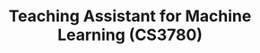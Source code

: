 ---
title: Teaching Assistant for Machine Learning (CS3780)
institute: Cornell University
institute-url: https://cis.cornell.edu/
duration: Aug 2025 - Present
excerpt: |
    Prof. John Thickstun
    
    Fall '25
order: 2
# tags: [Kotlin, Jetpack Compose, NodeJS]
---